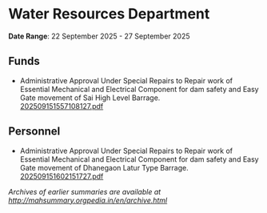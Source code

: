 # Water Resources Department

**Date Range**: 22 September 2025 - 27 September 2025


## Funds
- Administrative Approval Under Special Repairs to Repair work of Essential Mechanical and Electrical Component for dam safety and Easy Gate movement of Sai  High Level Barrage.\
  [202509151557108127.pdf](https://gr.maharashtra.gov.in/Site/Upload/Government%20Resolutions/English/202509151557108127.pdf)

## Personnel
- Administrative Approval Under Special Repairs to Repair work of Essential   Mechanical and Electrical Component for dam safety and Easy Gate movement of Dhanegaon Latur Type Barrage.\
  [202509151602151727.pdf](https://gr.maharashtra.gov.in/Site/Upload/Government%20Resolutions/English/202509151602151727.pdf)


*Archives of earlier summaries are available at http://mahsummary.orgpedia.in/en/archive.html*